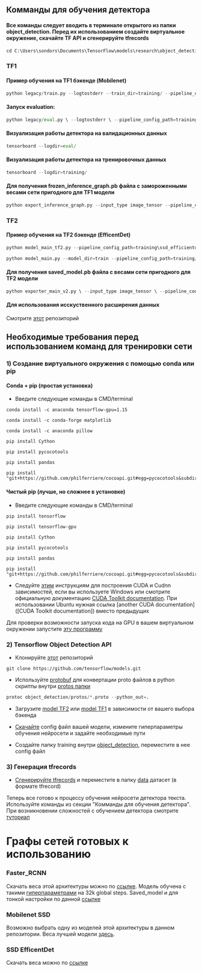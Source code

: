 ## Комманды для обучения детектора

#### Все команды следует вводить в терминале открытого из папки object_detection. Перед их использованием создайте виртуальное окружение, скачайте TF API и сгенерируйте tfrecords

```python
cd C:\Users\sondors\Documents\TensorFlow\models\research\object_detection
```
### TF1

#### Пример обучения на TF1 бэкенде (Mobilenet)

```python
python legacy/train.py --logtostderr --train_dir=training/ --pipeline_config_path=training/ssd_mobilenet_v1_coco.config
```

#### Запуск evaluation:

```python
python legacy/eval.py \ --logtostderr \ --pipeline_config_path=training/ssd_mobilenet_v1_coco.config \ --checkpoint_dir=training/ \ --eval_dir=eval/
```

#### Визуализация работы детектора на валидационных данных

```python
tensorboard --logdir=eval/
```

#### Визуализация работы детектора на тренировочных данных

```python
tensorboard --logdir=training/
```

#### Для получения frozen_inference_graph.pb файла с замороженными весами сети пригодного для TF1 модели

```python
python export_inference_graph.py --input_type image_tensor --pipeline_config_path training/ssd_mobilenet_v1_coco.config --trained_checkpoint_prefix training/model.ckpt-85000 --output_directory ssd_mobilenet_v1_coco\saved_model
```

### TF2

#### Пример обучения на TF2 бэкенде (EfficentDet)

```python
python model_main_tf2.py --pipeline_config_path=training\ssd_efficientdet_d3_896x896.config --model_dir=training --num_train_steps=50000 --sample_1_of_n_eval_examples=1 --alsologtostderr
```
```python
python model_main.py --model_dir=train --pipeline_config_path=training/ssd_efficientdet_d3_896x896.config --alsologtostderr --num_train_steps=80000 --num_eval_steps=1000
```

#### Для получения saved_model.pb файла с весами сети пригодного для TF2 модели

```python
python exporter_main_v2.py \ --input_type image_tensor \ --pipeline_config_path training/ssd_efficientdet_d3_896x896.config \ --trained_checkpoint_dir training \ --output_directory efficientdet_d3_coco17_tpu-32/saved_mode
```

#### Для использования исскуственного расширения данных

Смотрите [этот](https://github.com/tensorflow/models/blob/master/research/object_detection/protos/preprocessor.proto) репозиторий

## Необходимые требования перед использованием команд для тренировки сети

### 1) Создание виртуального окружения с помощью conda или pip

#### Conda + pip (простая установка)

- Введите следующие команды в CMD/terminal

```
conda install -c anaconda tensorflow-gpu=1.15
```
```
conda install -c conda-forge matplotlib
```
```
conda install -c anaconda pillow
```
```
pip install Cython
```
```
pip install pycocotools
```
```
pip install pandas
```
```
pip install "git+https://github.com/philferriere/cocoapi.git#egg=pycocotools&subdirectory=PythonAPI"
```

#### Чистый pip (лучше, но сложнее в установке)

- Введите следующие команды в CMD/terminal

```
pip install tensorflow
```
```
pip install tensorflow-gpu
```
```
pip install Cython
```
```
pip install pycocotools
```
```
pip install pandas
```
```
pip install "git+https://github.com/philferriere/cocoapi.git#egg=pycocotools&subdirectory=PythonAPI"
```
- Следуйте [этим](https://towardsdatascience.com/installing-tensorflow-with-cuda-cudnn-and-gpu-support-on-windows-10-60693e46e781) инструкциям для построения CUDA и Cudnn зависимостей, если вы используете Windows или смотрите официальную документацию [CUDA Toolkit documentation](https://docs.nvidia.com/cuda/cuda-installation-guide-microsoft-windows/index.html). При использовании Ubuntu нужная ссылка [another CUDA documentation]([CUDA Toolkit documentation]) вместо предыдущих

Для проверки возможности запуска кода на GPU в вашем виртуальном окружении запустите [эту программу](https://github.com/IgorSondors/cv-trash/blob/master/TFcheck.py)

### 2) Tensorflow Object Detection API

- Клонируйте [этот](https://github.com/tensorflow/models.git) репозиторий
```
git clone https://github.com/tensorflow/models.git
```

- Используйте [protobuf](https://developers.google.com/protocol-buffers/) для конвертации proto файлов в python скрипты внутри [protos папки](https://github.com/tensorflow/models/tree/master/research/object_detection/protos)
```python
protoc object_detection/protos/*.proto --python_out=.
```
- Загрузите [model TF2](https://github.com/tensorflow/models/blob/master/research/object_detection/g3doc/tf2_detection_zoo.md) или [model TF1](https://github.com/tensorflow/models/blob/master/research/object_detection/g3doc/tf1_detection_zoo.md) в зависимости от вашего выбора бэкенда

- [Скачайте](https://github.com/tensorflow/models/tree/master/research/object_detection/samples/configs) config файл вашей модели, измените гиперпараметры обучения нейросети и задайте необходимые пути

- Создайте папку training внутри [object_detection](https://github.com/tensorflow/models/tree/master/research/object_detection), переместите в нее config файл

### 3) Генерация tfrecords

- [Сгенерируйте tfrecords](https://github.com/IgorSondors/OCR-for-Russian-documents/tree/master/generate_tfrecords) и переместите в папку [data](https://github.com/tensorflow/models/tree/master/research/object_detection/data) датасет (в формате tfrecord)

Теперь все готово к процессу обучения нейросети детектора текста. Используйте команды из секции "Комманды для обучения детектора". При возникновении сложностей с обучением детектора смотрите [туториал](https://becominghuman.ai/tensorflow-object-detection-api-tutorial-training-and-evaluating-custom-object-detector-ed2594afcf73)

# Графы сетей готовых к использованию

### Faster_RCNN

Скачать веса этой архитектуры можно по [ссылке](https://drive.google.com/file/d/1LFpO1DsDm2EHcYFPWQfAikgnHQ3mNPGm/view?usp=sharing). Модель обучена с такими [гиперпараметрами](https://github.com/IgorSondors/text_detector/blob/master/faster_rcnn_resnet101_coco.config) на 32k global steps. Saved_model и для тонкой настройки по данной [ссылке](https://drive.google.com/file/d/1K4k6xtebwUEpAQeSHLPx1m3MynHhQHjZ/view?usp=sharing)

### Mobilenet SSD

Возможно выбрать одну из моделей этой архитектуры в данном репозитории. Веса лучшей модели [здесь](https://github.com/IgorSondors/OCR-for-Russian-documents/blob/master/frozen_inference_graph.pb).

### SSD EfficentDet

Скачать веса можно по [ссылке](https://drive.google.com/drive/folders/13J2zvihwHqyxmsTtWH4QU_9b5r9oxNL5?usp=sharing)
